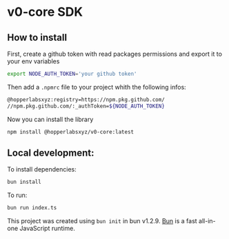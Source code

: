 # v0-core SDK

## How to install

First, create a github token with read packages permissions and export it to your env variables

```bash
export NODE_AUTH_TOKEN='your github token'
```

Then add a `.npmrc` file to your project whith the following infos:

```bash
@hopperlabsxyz:registry=https://npm.pkg.github.com/
//npm.pkg.github.com/:_authToken=${NODE_AUTH_TOKEN}
```

Now you can install the library

```
npm install @hopperlabsxyz/v0-core:latest
```

## Local development:

To install dependencies:

```bash
bun install
```

To run:

```bash
bun run index.ts
```

This project was created using `bun init` in bun v1.2.9. [Bun](https://bun.sh) is a fast all-in-one JavaScript runtime.
